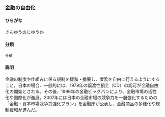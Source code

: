 <div style="display:none;">

## [あ行](securities-terms?id=あ行)
## [か行](securities-terms?id=か行)

</div>

### 金融の自由化

#### ひらがな

きんゆうのじゆうか

#### 分類

`金融`

#### 説明

金融の制度や仕組みに係る規制を緩和・撤廃し、業務を自由に行えるようにすること。日本の場合、一般的には、1979年の譲渡性預金（CD）の認可が金融自由化の開始とされる。その後、1996年の金融ビッグバンにより、金融市場の活性化や国際化が進展。2007年には日本の金融市場の競争力を一層強化するための「金融・資本市場競争力強化プラン」を金融庁が公表し、金融商品の多様化や規制緩和が進んだ。

<div style="display:none;">

## [さ行](securities-terms?id=さ行)
## [た行](securities-terms?id=た行)
## [な行](securities-terms?id=な行)
## [は行](securities-terms?id=は行)
## [ま行](securities-terms?id=ま行)
## [や行](securities-terms?id=や行)
## [ら行](securities-terms?id=ら行)
## [わ行](securities-terms?id=わ行)
## [英数字・記号](securities-terms?id=英数字・記号)

</div>

